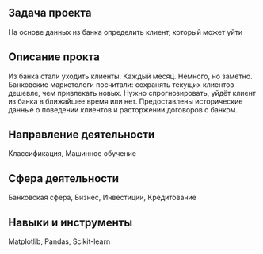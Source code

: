 ## Задача проекта
На основе данных из банка определить клиент, который может уйти

## Описание прокта
Из банка стали уходить клиенты. Каждый месяц. Немного, но заметно. Банковские маркетологи посчитали: сохранять текущих клиентов дешевле, чем привлекать новых.
Нужно спрогнозировать, уйдёт клиент из банка в ближайшее время или нет. Предоставлены исторические данные о поведении клиентов и расторжении договоров с банком.

## Направление деятельности
Классификация, Машинное обучение

## Сфера деятельности
Банковская сфера, Бизнес, Инвестиции, Кредитование

## Навыки и инструменты
Matplotlib, Pandas, Scikit-learn

